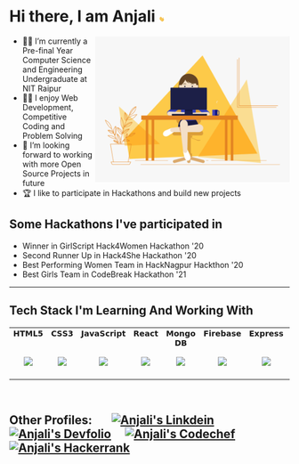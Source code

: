 # Hi there, I am Anjali <img src="https://github.com/AnjaliPatle/AnjaliPatle/blob/main/Hi.gif" width="10px"> 

<img src="https://github.com/AnjaliPatle/AnjaliPatle/blob/main/main.gif" width="350px" align="right"/>


- 👩‍🎓 I’m currently a Pre-final Year Computer Science and Engineering Undergraduate at NIT Raipur
- 👩‍💻 I enjoy Web Development, Competitive Coding and Problem Solving
- 🤝 I’m looking forward to working with more Open Source Projects in future
- 🏆 I like to participate in Hackathons and build new projects


 ## Some Hackathons I've participated in 
 - Winner in GirlScript Hack4Women Hackathon '20
 - Second Runner Up in Hack4She Hackathon '20
 - Best Performing Women Team in HackNagpur Hackthon '20
 - Best Girls Team in CodeBreak Hackathon '21
 
 <hr/>
 
 ## Tech Stack I'm Learning And Working With
 
 <table align="center">
  <tbody>
    <tr valign="top">
      <td width="10%" align="center">
        <span>𝗛𝗧𝗠𝗟𝟱</span><br><br><br>
        <img height="20px" src="https://cdn.svgporn.com/logos/html-5.svg">
      </td>
      <td width="10%" align="center">
        <span>𝗖𝗦𝗦𝟯</span><br><br><br>
        <img height="50px" src="https://cdn.svgporn.com/logos/css-3.svg">
      </td>
      <td width="10%" align="center">
        <span>𝗝𝗮𝘃𝗮𝗦𝗰𝗿𝗶𝗽𝘁</span><br><br><br>
        <img height="50px" src="https://cdn.svgporn.com/logos/javascript.svg">
      </td>
      <td width="10%" align="center">
        <span>𝗥𝗲𝗮𝗰𝘁</span><br><br><br>
        <img height="50px" src="https://cdn.svgporn.com/logos/react.svg">
      </td>
      <td width="10%" align="center">
        <span>𝗠𝗼𝗻𝗴𝗼 𝗗𝗕</span><br><br>
        <img height="50px" src="https://cdn.svgporn.com/logos/mongodb.svg">
      </td>
       <td width="10%" align="center">
        <span>𝗙𝗶𝗿𝗲𝗯𝗮𝘀𝗲</span><br><br><br>
        <img height="50px" src="https://cdn.svgporn.com/logos/firebase.svg">
      </td>
      <td width="10%" align="center">
        <span>𝗘𝘅𝗽𝗿𝗲𝘀𝘀</span><br><br><br>
        <img height="50px" src="https://cdn.svgporn.com/logos/express.svg">
      </td>
      <td width="10%" align="center">
        <span>𝗠𝗮𝘁𝗲𝗿𝗶𝗮𝗹-𝗨𝗜</span><br><br>
        <img height="50px" src="https://cdn.svgporn.com/logos/material-ui.svg">
      </td>
      <td width="10%" align="center">
        <span>𝗚𝗶𝘁</span><br><br><br>
        <img height="50px" src="https://cdn.svgporn.com/logos/git.svg">
      </td>
      <td width="10%" align="center">
        <span>𝗩𝗦 𝗖𝗼𝗱𝗲</span><br><br><br>
        <img height="50px" src="https://cdn.svgporn.com/logos/visual-studio-code.svg">
      </td>
    </tr>
  </tbody>
</table>
<br/>

## Other Profiles: &nbsp; &nbsp; &nbsp;  <a href="https://www.linkedin.com/in/anjali-patle-376790191/"> <img  alt="Anjali's Linkdein" width="30px" src="https://image.flaticon.com/icons/png/512/174/174857.png" /></a> &nbsp;&nbsp;&nbsp;  <a href="https://devfolio.co/@anjali00"><img alt="Anjali's Devfolio" width="120px" src="https://gblobscdn.gitbook.com/spaces%2F-LX2wpUXI1eWMY46nkHR%2Favatar-rectangle.png?alt=media" /></a> &nbsp;&nbsp;&nbsp;  <a href="https://www.codechef.com/users/anjali_00"><img  alt="Anjali's Codechef" width="120px" src="https://www.kindpng.com/picc/m/290-2901833_codechef-is-a-non-commercial-competitive-programming-signage.png" margin="30px"/></a> &nbsp;&nbsp;&nbsp;  <a href="https://www.hackerrank.com/anjalipatle1417?hr_r=1"><img alt="Anjali's Hackerrank" width="120px" src="http://neiu.acm.org/wp-content/uploads/2014/11/hackerrank.png" /></a> 
  </div>
<br />
